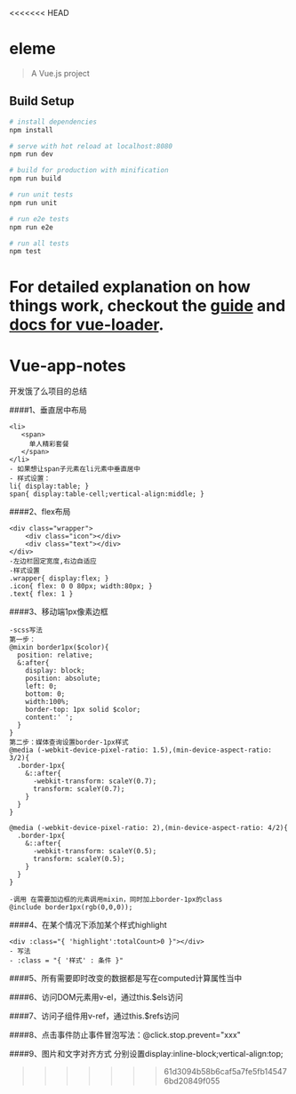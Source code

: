 <<<<<<< HEAD
# eleme

> A Vue.js project

## Build Setup

``` bash
# install dependencies
npm install

# serve with hot reload at localhost:8080
npm run dev

# build for production with minification
npm run build

# run unit tests
npm run unit

# run e2e tests
npm run e2e

# run all tests
npm test
```

For detailed explanation on how things work, checkout the [guide](http://vuejs-templates.github.io/webpack/) and [docs for vue-loader](http://vuejs.github.io/vue-loader).
=======
# Vue-app-notes
开发饿了么项目的总结

####1、垂直居中布局
```
<li>
   <span>
     单人精彩套餐
   </span>
</li>
- 如果想让span子元素在li元素中垂直居中
- 样式设置：
li{ display:table; }
span{ display:table-cell;vertical-align:middle; }
```
####2、flex布局
```
<div class="wrapper">
	<div class="icon"></div>
	<div class="text"></div>
</div>
-左边栏固定宽度,右边自适应
-样式设置
.wrapper{ display:flex; }
.icon{ flex: 0 0 80px; width:80px; }
.text{ flex: 1 }
```

####3、移动端1px像素边框
```
-scss写法
第一步：
@mixin border1px($color){
  position: relative;
  &:after{
    display: block;
    position: absolute;
    left: 0;
    bottom: 0;
    width:100%;
    border-top: 1px solid $color;
    content:' ';
  }
}
第二步：媒体查询设置border-1px样式
@media (-webkit-device-pixel-ratio: 1.5),(min-device-aspect-ratio: 3/2){
  .border-1px{
    &::after{
      -webkit-transform: scaleY(0.7);
      transform: scaleY(0.7);
    }
  }
}

@media (-webkit-device-pixel-ratio: 2),(min-device-aspect-ratio: 4/2){
  .border-1px{
    &::after{
      -webkit-transform: scaleY(0.5);
      transform: scaleY(0.5);
    }
  }
}

-调用 在需要加边框的元素调用mixin，同时加上border-1px的class
@include border1px(rgb(0,0,0));
```

####4、在某个情况下添加某个样式highlight
```
<div :class="{ 'highlight':totalCount>0 }"></div>
- 写法
- :class = "{ '样式' : 条件 }"
```

####5、所有需要即时改变的数据都是写在computed计算属性当中

####6、访问DOM元素用v-el，通过this.$els访问

####7、访问子组件用v-ref，通过this.$refs访问

####8、点击事件防止事件冒泡写法：@click.stop.prevent="xxx"

####9、图片和文字对齐方式 分别设置display:inline-block;vertical-align:top;
>>>>>>> 61d3094b58b6caf5a7fe5fb145476bd20849f055
